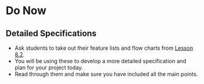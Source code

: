 # Do Now

## Detailed Specifications

* Ask students to take out their feature lists and flow charts from [Lesson 8.2](../02_lesson/lesson.md).
* You will be using these to develop a more detailed specification and plan for your project today.
* Read through them and make sure you have included all the main points.
